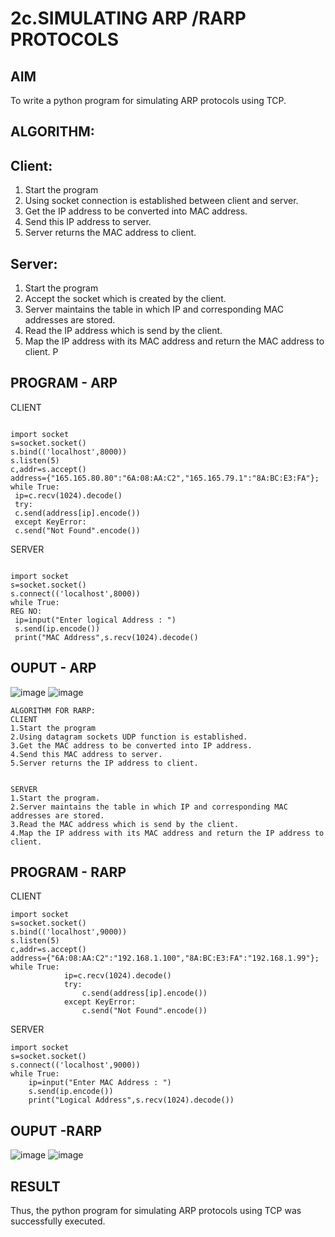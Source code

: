 # 2c.SIMULATING ARP /RARP PROTOCOLS
## AIM
To write a python program for simulating ARP protocols using TCP.
## ALGORITHM:
## Client:
1. Start the program
2. Using socket connection is established between client and server.
3. Get the IP address to be converted into MAC address.
4. Send this IP address to server.
5. Server returns the MAC address to client.
## Server:
1. Start the program
2. Accept the socket which is created by the client.
3. Server maintains the table in which IP and corresponding MAC addresses are
stored.
4. Read the IP address which is send by the client.
5. Map the IP address with its MAC address and return the MAC address to client.
P
## PROGRAM - ARP



CLIENT
```

import socket
s=socket.socket()
s.bind(('localhost',8000))
s.listen(5)
c,addr=s.accept()
address={"165.165.80.80":"6A:08:AA:C2","165.165.79.1":"8A:BC:E3:FA"};
while True:
 ip=c.recv(1024).decode()
 try:
 c.send(address[ip].encode())
 except KeyError:
 c.send("Not Found".encode())
```




SERVER
```

import socket
s=socket.socket()
s.connect(('localhost',8000))
while True:
REG NO:
 ip=input("Enter logical Address : ")
 s.send(ip.encode())
 print("MAC Address",s.recv(1024).decode()
```





## OUPUT - ARP
![image](https://github.com/Pooja-sri45/2c.ARP_RARP_PROTOCOLS/assets/147081893/1eb2c48c-970b-4ee8-9a24-8779dbbefdee)
![image](https://github.com/Pooja-sri45/2c.ARP_RARP_PROTOCOLS/assets/147081893/3d69a327-643e-4142-aa1f-e4d9dd5c1fd1)


```
ALGORITHM FOR RARP:
CLIENT
1.Start the program
2.Using datagram sockets UDP function is established.
3.Get the MAC address to be converted into IP address.
4.Send this MAC address to server.
5.Server returns the IP address to client.


SERVER
1.Start the program.
2.Server maintains the table in which IP and corresponding MAC addresses are stored.
3.Read the MAC address which is send by the client.
4.Map the IP address with its MAC address and return the IP address to client.
```



## PROGRAM - RARP

CLIENT
```
import socket 
s=socket.socket() 
s.bind(('localhost',9000)) 
s.listen(5) 
c,addr=s.accept() 
address={"6A:08:AA:C2":"192.168.1.100","8A:BC:E3:FA":"192.168.1.99"}; 
while True: 
            ip=c.recv(1024).decode() 
            try: 
                c.send(address[ip].encode()) 
            except KeyError: 
                c.send("Not Found".encode())
```
SERVER

```
import socket 
s=socket.socket() 
s.connect(('localhost',9000)) 
while True: 
    ip=input("Enter MAC Address : ") 
    s.send(ip.encode()) 
    print("Logical Address",s.recv(1024).decode())
```





## OUPUT -RARP
![image](https://github.com/Pooja-sri45/2c.ARP_RARP_PROTOCOLS/assets/147081893/5f8bdf82-5e3a-406c-a573-1f0eeea02a6b)
![image](https://github.com/Pooja-sri45/2c.ARP_RARP_PROTOCOLS/assets/147081893/0ffded47-9e92-461d-80af-3ae3712f2315)





## RESULT
Thus, the python program for simulating ARP protocols using TCP was successfully 
executed.
